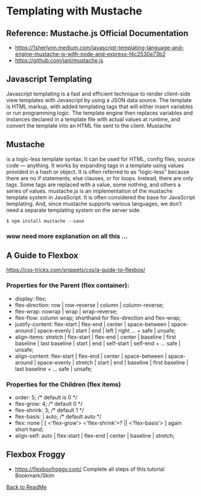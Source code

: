 # Templating with Mustache
## Reference: Mustache.js Official Documentation
+ https://1sherlynn.medium.com/javascript-templating-language-and-engine-mustache-js-with-node-and-express-f4c2530e73b2
+ https://github.com/janl/mustache.js

## Javascript Templating
Javascript templating is a fast and efficient technique to render client-side view templates with Javascript by using a JSON data source. The template is HTML markup, with added templating tags that will either insert variables or run programming logic.
The template engine then replaces variables and instances declared in a template file with actual values at runtime, and convert the template into an HTML file sent to the client.
Mustache


## Mustache
is a logic-less template syntax. It can be used for HTML, config files, source code — anything. It works by expanding tags in a template using values provided in a hash or object.
It is often referred to as “logic-less” because there are no if statements, else clauses, or for loops. Instead, there are only tags. Some tags are replaced with a value, some nothing, and others a series of values.
mustache.js is an implementation of the mustache template system in JavaScript. It is often considered the base for JavaScript templating. And, since mustache supports various languages, we don’t need a separate templating system on the server side.

`$ npm install mustache --save`


### wow need more explanation on all this ...

## A Guide to Flexbox
https://css-tricks.com/snippets/css/a-guide-to-flexbox/

### Properties for the Parent (flex container):
  - display: flex;
  - flex-direction: row | row-reverse | column | column-reverse;
  - flex-wrap: nowrap | wrap | wrap-reverse;
  - flex-flow: column wrap; shorthand for flex-direction and flex-wrap;
  - justify-content: flex-start | flex-end | center | space-between | space-around | space-evenly | start | end | left | right ... + safe | unsafe;
  - align-items: stretch | flex-start | flex-end | center | baseline | first baseline | last baseline | start | end | self-start | self-end + ... safe | unsafe;
  - align-content: flex-start | flex-end | center | space-between | space-around | space-evenly | stretch | start | end | baseline | first baseline | last baseline + ... safe | unsafe;

### Properties for the Children (flex items)
  - order: 5; /* default is 0 */
  - flex-grow: 4; /* default 0 */
  - flex-shrink: 3; /* default 1 */
  - flex-basis:  | auto; /* default auto */
  - flex: none | [ <'flex-grow'> <'flex-shrink'>? || <'flex-basis'> ] again short hand;
  - align-self: auto | flex-start | flex-end | center | baseline | stretch;


## Flexbox Froggy
- https://flexboxfroggy.com/
Complete all steps of this tutorial
Bookmark/Skim

[Back to ReadMe](../README.md)